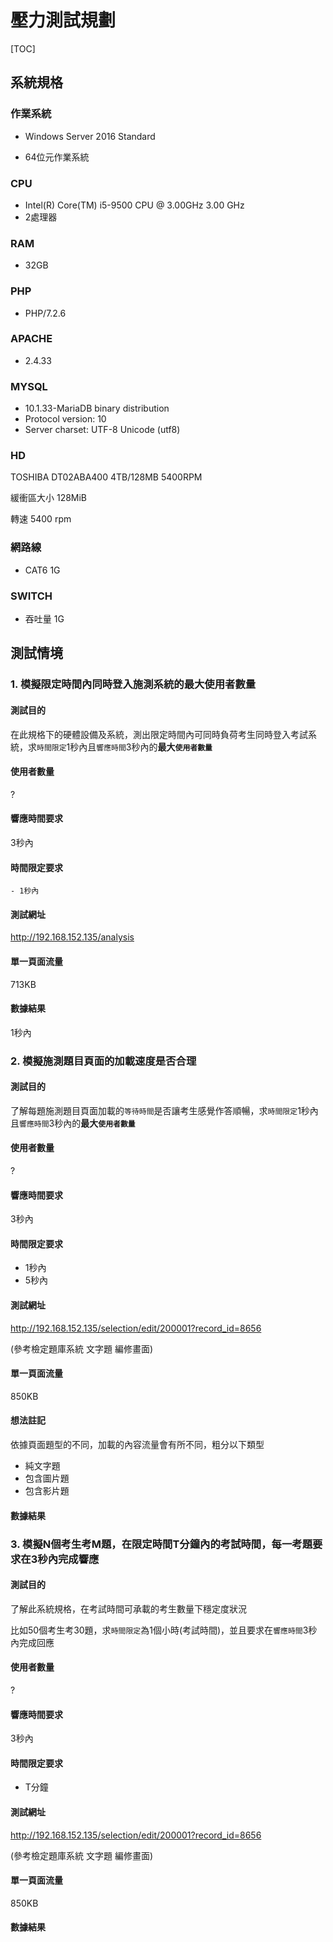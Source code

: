 # 壓力測試規劃

[TOC]



## 系統規格

### 作業系統

- Windows Server 2016 Standard

- 64位元作業系統



### CPU

- Intel(R) Core(TM) i5-9500 CPU @ 3.00GHz   3.00 GHz
- 2處理器

### RAM

- 32GB

### PHP

- PHP/7.2.6

### APACHE

- 2.4.33

### MYSQL

- 10.1.33-MariaDB binary distribution
- Protocol version: 10
- Server charset: UTF-8 Unicode (utf8)

### HD

TOSHIBA DT02ABA400 4TB/128MB 5400RPM 

緩衝區大小 128MiB

轉速 5400 rpm



### 網路線 

- CAT6 1G

### SWITCH 

- 吞吐量 1G





## 測試情境



### 1. 模擬限定時間內同時登入施測系統的最大使用者數量

#### 測試目的


在此規格下的硬體設備及系統，測出限定時間內可同時負荷考生同時登入考試系統，求`時間限定`1秒內且`響應時間`3秒內的**最大`使用者數量`**


#### 使用者數量


?


#### 響應時間要求

3秒內

#### 時間限定要求

	- 1秒內

#### 測試網址

http://192.168.152.135/analysis 

#### 單一頁面流量

713KB



#### 數據結果

1秒內



###  2. 模擬施測題目頁面的加載速度是否合理

####   測試目的

了解每題施測題目頁面加載的`等待時間`是否讓考生感覺作答順暢，求`時間限定`1秒內且`響應時間`3秒內的**最大`使用者數量`**

#### 使用者數量

?

#### 響應時間要求

3秒內

#### 時間限定要求

 - 1秒內
 - 5秒內

#### 測試網址

http://192.168.152.135/selection/edit/200001?record_id=8656

(參考檢定題庫系統 文字題 編修畫面)

#### 單一頁面流量

850KB 



#### 想法註記

依據頁面題型的不同，加載的內容流量會有所不同，粗分以下類型

- 純文字題
- 包含圖片題
- 包含影片題

#### 數據結果






###  3. 模擬N個考生考M題，在限定時間T分鐘內的考試時間，每一考題要求在3秒內完成響應

#### 測試目的

了解此系統規格，在考試時間可承載的考生數量下穩定度狀況

比如50個考生考30題，求`時間限定`為1個小時(考試時間)，並且要求在`響應時間`3秒內完成回應

#### 使用者數量

?

#### 響應時間要求

3秒內

#### 時間限定要求

 - T分鐘

#### 測試網址

http://192.168.152.135/selection/edit/200001?record_id=8656

(參考檢定題庫系統 文字題 編修畫面)

#### 單一頁面流量

850KB 

#### 數據結果

